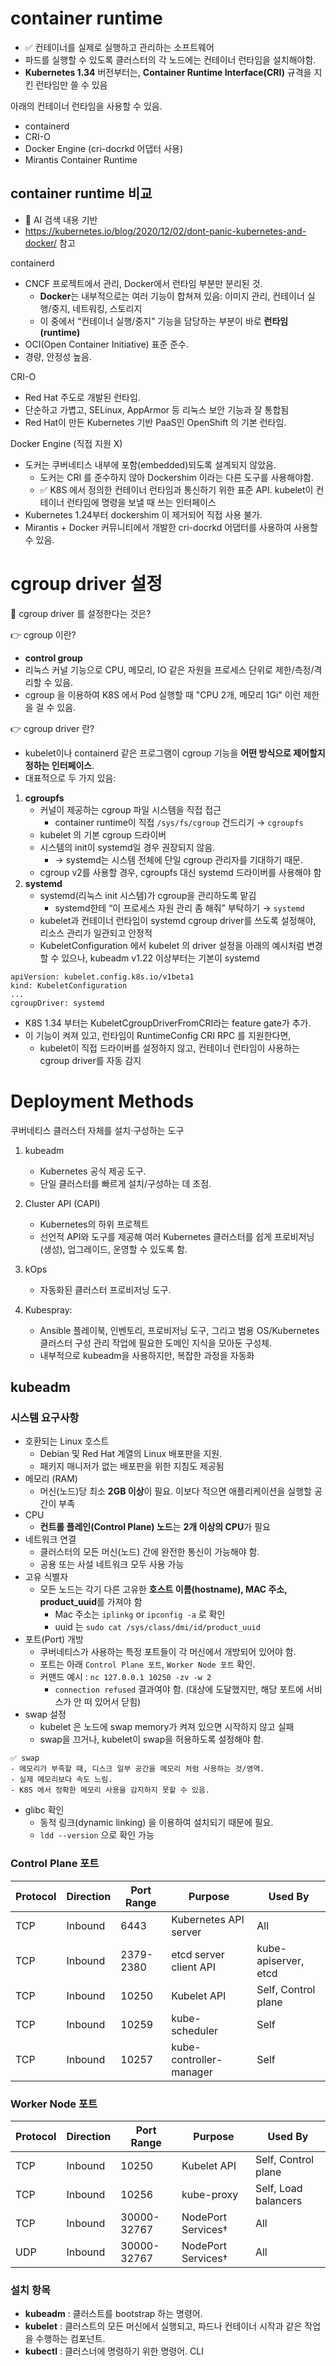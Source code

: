 # container runtime
- ✅ 컨테이너를 실제로 실행하고 관리하는 소프트웨어
- 파드를 실행할 수 있도록 클러스터의 각 노드에는 컨테이너 런타임을 설치해야함.
- **Kubernetes 1.34** 버전부터는, **Container Runtime Interface(CRI)** 규격을 지킨 런타임만 쓸 수 있음

아래의 컨테이너 런타임을 사용할 수 있음.
- containerd
- CRI-O
- Docker Engine (cri-docrkd 어댑터 사용)
- Mirantis Container Runtime

## container runtime 비교
- 🤖 AI 검색 내용 기반
- https://kubernetes.io/blog/2020/12/02/dont-panic-kubernetes-and-docker/ 참고

containerd
- CNCF 프로젝트에서 관리, Docker에서 런타임 부분만 분리된 것.
	- **Docker**는 내부적으로는 여러 기능이 합쳐져 있음: 이미지 관리, 컨테이너 실행/중지, 네트워킹, 스토리지
	- 이 중에서 “컨테이너 실행/중지” 기능을 담당하는 부분이 바로 **런타임(runtime)**
- OCI(Open Container Initiative) 표준 준수.
- 경량, 안정성 높음.

CRI-O
- Red Hat 주도로 개발된 런타임.
- 단순하고 가볍고, SELinux, AppArmor 등 리눅스 보안 기능과 잘 통합됨
- Red Hat이 만든 Kubernetes 기반 PaaS인 OpenShift 의 기본 런타임.

Docker Engine (직접 지원 X)
- 도커는 쿠버네티스 내부에 포함(embedded)되도록 설계되지 않았음.
	- 도커는 CRI 를 준수하지 않아 Dockershim 이라는 다른 도구를 사용해야함.
    - ✅ K8S 에서 정의한 컨테이너 런타임과 통신하기 위한 표준 API. kubelet이 컨테이너 런타임에 명령을 보낼 때 쓰는 인터페이스
- Kubernetes 1.24부터 dockershim 이 제거되어 직접 사용 불가.
- Mirantis + Docker 커뮤니티에서 개발한 cri-docrkd 어댑터를 사용하여 사용할 수 있음.

# cgroup driver 설정
🤖 cgroup driver 를 설정한다는 것은?

👉 cgroup 이란?
- **control group**
- 리눅스 커널 기능으로 CPU, 메모리, IO 같은 자원을 프로세스 단위로 제한/측정/격리할 수 있음.
- cgroup 을 이용하여 K8S 에서 Pod 실행할 때 "CPU 2개, 메모리 1Gi" 이런 제한을 걸 수 있음.

👉 cgroup driver 란?
- kubelet이나 containerd 같은 프로그램이 cgroup 기능을 **어떤 방식으로 제어할지 정하는 인터페이스**.
- 대표적으로 두 가지 있음:

1. **cgroupfs**
    - 커널이 제공하는 cgroup 파일 시스템을 직접 접근
	    - container runtime이 직접 `/sys/fs/cgroup` 건드리기 → `cgroupfs`
    - kubelet 의 기본 cgroup 드라이버
    - 시스템의 init이 systemd일 경우 권장되지 않음.
        - → systemd는 시스템 전체에 단일 cgroup 관리자를 기대하기 때문.
    - cgroup v2를 사용할 경우, cgroupfs 대신 systemd 드라이버를 사용해야 함
2. **systemd**
    - systemd(리눅스 init 시스템)가 cgroup을 관리하도록 맡김
	    - systemd한테 “이 프로세스 자원 관리 좀 해줘” 부탁하기 → `systemd`
    - kubelet과 컨테이너 런타임이 systemd cgroup driver를 쓰도록 설정해야, 리소스 관리가 일관되고 안정적
    - KubeletConfiguration 에서 kubelet 의 driver 설정을 아래의 예시처럼 변경할 수 있으나, kubeadm v1.22 이상부터는 기본이 systemd
```
apiVersion: kubelet.config.k8s.io/v1beta1
kind: KubeletConfiguration
...
cgroupDriver: systemd
```

- K8S 1.34 부터는 KubeletCgroupDriverFromCRI라는 feature gate가 추가.
- 이 기능이 켜져 있고, 런타임이 RuntimeConfig CRI RPC 를 지원한다면,
    - kubelet이 직접 드라이버를 설정하지 않고, 컨테이너 런타임이 사용하는 cgroup driver를 자동 감지

# Deployment Methods
쿠버네티스 클러스터 자체를 설치·구성하는 도구

1. kubeadm
    - Kubernetes 공식 제공 도구.
    - 단일 클러스터를 빠르게 설치/구성하는 데 초점.

2. Cluster API (CAPI)
    - Kubernetes의 하위 프로젝트
    - 선언적 API와 도구를 제공해 여러 Kubernetes 클러스터를 쉽게 프로비저닝(생성), 업그레이드, 운영할 수 있도록 함.

3. kOps
    - 자동화된 클러스터 프로비저닝 도구.

4. Kubespray:
    - Ansible 플레이북, 인벤토리, 프로비저닝 도구, 그리고 범용 OS/Kubernetes 클러스터 구성 관리 작업에 필요한 도메인 지식을 모아둔 구성체. 
    - 내부적으로 kubeadm을 사용하지만, 복잡한 과정을 자동화

## kubeadm
### 시스템 요구사항
- 호환되는 Linux 호스트
    - Debian 및 Red Hat 계열의 Linux 배포판을 지원.
    - 패키지 매니저가 없는 배포판을 위한 지침도 제공됨
- 메모리 (RAM)
    - 머신(노드)당 최소 **2GB 이상**이 필요. 이보다 적으면 애플리케이션을 실행할 공간이 부족
- CPU
    - **컨트롤 플레인(Control Plane) 노드**는 **2개 이상의 CPU**가 필요
- 네트워크 연결
    - 클러스터의 모든 머신(노드) 간에 완전한 통신이 가능해야 함. 
    - 공용 또는 사설 네트워크 모두 사용 가능
- 고유 식별자
    - 모든 노드는 각기 다른 고유한 **호스트 이름(hostname), MAC 주소, product_uuid**를 가져야 함
	    - Mac 주소는 `iplinkg` or `ipconfig -a` 로 확인
	    - uuid 는 `sudo cat /sys/class/dmi/id/product_uuid`
- 포트(Port) 개방
    - 쿠버네티스가 사용하는 특정 포트들이 각 머신에서 개방되어 있어야 함.
    - 포트는 아래 `Control Plane 포트`, `Worker Node 포트` 확인.
    - 커맨드 예시 : `nc 127.0.0.1 10250 -zv -w 2` 
        - `connection refused` 결과여야 함. (대상에 도달했지만, 해당 포트에 서비스가 안 떠 있어서 닫힘)
- swap 설정
	- kubelet 은 노드에 swap memory가 켜져 있으면 시작하지 않고 실패
	- swap을 끄거나, kubelet이 swap을 허용하도록 설정해야 함.
```
✅ swap
- 메모리가 부족할 때, 디스크 일부 공간을 메모리 처럼 사용하는 것/영역.
- 실제 메모리보다 속도 느림.
- K8S 에서 정확한 메모리 사용을 감지하지 못할 수 있음.
```
- glibc 확인
    - 동적 링크(dynamic linking) 을 이용하여 설치되기 때문에 필요.
    - `ldd --version` 으로 확인 가능

### Control Plane 포트
| Protocol | Direction | Port Range | Purpose | Used By |
| --- | --- | --- | --- | --- |
| TCP | Inbound   | 6443       | Kubernetes API server   | All                  |
| TCP | Inbound   | 2379-2380  | etcd server client API  | kube-apiserver, etcd |
| TCP | Inbound   | 10250      | Kubelet API             | Self, Control plane  |
| TCP | Inbound   | 10259      | kube-scheduler          | Self                 |
| TCP | Inbound   | 10257      | kube-controller-manager | Self  |

### Worker Node 포트

| Protocol | Direction | Port Range  | Purpose | Used By |
| ---| --- | --- | --- | --- |
| TCP | Inbound   | 10250       | Kubelet API        | Self, Control plane  |
| TCP | Inbound   | 10256       | kube-proxy         | Self, Load balancers |
| TCP | Inbound   | 30000-32767 | NodePort Services† | All                  |
| UDP | Inbound   | 30000-32767 | NodePort Services† | All                  |

### 설치 항목
- **kubeadm** : 클러스트를 bootstrap 하는 명령어.
- **kubelet** : 클러스트의 모든 머신에서 실행되고, 파드나 컨테이너 시작과 같은 작업을 수행하는 컴포넌트.
- **kubectl** : 클러스너에 명령하기 위한 명령어. CLI